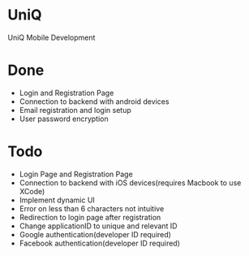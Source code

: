 # UniQ
UniQ Mobile Development

# Done
- Login and Registration Page
- Connection to backend with android devices
- Email registration and login setup
- User password encryption

# Todo
- Login Page and Registration Page
- Connection to backend with iOS devices(requires Macbook to use XCode)
- Implement dynamic UI
- Error on less than 6 characters not intuitive
- Redirection to login page after registration
- Change applicationID to unique and relevant ID
- Google authentication(developer ID required)
- Facebook authentication(developer ID required)
